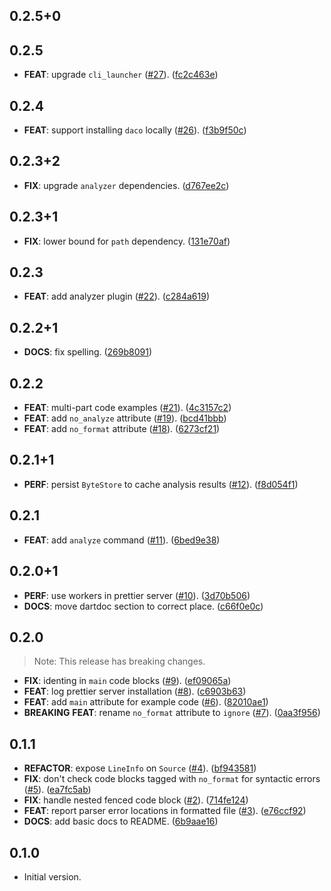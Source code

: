 ## 0.2.5+0

## 0.2.5

 - **FEAT**: upgrade `cli_launcher` ([#27](https://github.com/blaugold/daco/issues/27)). ([fc2c463e](https://github.com/blaugold/daco/commit/fc2c463e336cdacc721da8acecff04341ccb4238))

## 0.2.4

 - **FEAT**: support installing `daco` locally ([#26](https://github.com/blaugold/daco/issues/26)). ([f3b9f50c](https://github.com/blaugold/daco/commit/f3b9f50cdd5f23ecd7c5ed9316e8f5aadb9efd51))

## 0.2.3+2

 - **FIX**: upgrade `analyzer` dependencies. ([d767ee2c](https://github.com/blaugold/daco/commit/d767ee2c0919c501ae15879efd23829a81e1f684))

## 0.2.3+1

 - **FIX**: lower bound for `path` dependency. ([131e70af](https://github.com/blaugold/daco/commit/131e70af028cefae9dec1eccf7b0d147eef662e9))

## 0.2.3

 - **FEAT**: add analyzer plugin ([#22](https://github.com/blaugold/daco/issues/22)). ([c284a619](https://github.com/blaugold/daco/commit/c284a619cba1e35e8423d94f68fa6dca0708723a))

## 0.2.2+1

 - **DOCS**: fix spelling. ([269b8091](https://github.com/blaugold/daco/commit/269b8091e40319a5edc8b5a2877c05420c24223b))

## 0.2.2

 - **FEAT**: multi-part code examples ([#21](https://github.com/blaugold/daco/issues/21)). ([4c3157c2](https://github.com/blaugold/daco/commit/4c3157c2c3bdc1f9f8825fffa0371559a8e76aae))
 - **FEAT**: add `no_analyze` attribute ([#19](https://github.com/blaugold/daco/issues/19)). ([bcd41bbb](https://github.com/blaugold/daco/commit/bcd41bbb7cf22058bceeb332bd2874e7fcfac7ee))
 - **FEAT**: add `no_format` attribute ([#18](https://github.com/blaugold/daco/issues/18)). ([6273cf21](https://github.com/blaugold/daco/commit/6273cf214237a4e119fd329af3e45c7af0fba320))

## 0.2.1+1

 - **PERF**: persist `ByteStore` to cache analysis results ([#12](https://github.com/blaugold/daco/issues/12)). ([f8d054f1](https://github.com/blaugold/daco/commit/f8d054f193b0d95eaf3a36e6981db3ff18efe62d))

## 0.2.1

 - **FEAT**: add `analyze` command ([#11](https://github.com/blaugold/daco/issues/11)). ([6bed9e38](https://github.com/blaugold/daco/commit/6bed9e3898451656062a78313ea0bcc5e5e2f745))

## 0.2.0+1

 - **PERF**: use workers in prettier server ([#10](https://github.com/blaugold/daco/issues/10)). ([3d70b506](https://github.com/blaugold/daco/commit/3d70b50665a5301631fc00e1b01603de1fa07cde))
 - **DOCS**: move dartdoc section to correct place. ([c66f0e0c](https://github.com/blaugold/daco/commit/c66f0e0c72c165911df22c65291d22696ca0508a))

## 0.2.0

> Note: This release has breaking changes.

 - **FIX**: identing in `main` code blocks ([#9](https://github.com/blaugold/daco/issues/9)). ([ef09065a](https://github.com/blaugold/daco/commit/ef09065ae41aa657bcbcdc11882ff242f3047b59))
 - **FEAT**: log prettier server installation ([#8](https://github.com/blaugold/daco/issues/8)). ([c6903b63](https://github.com/blaugold/daco/commit/c6903b636a2adc864974c8046e8f82eed0cce112))
 - **FEAT**: add `main` attribute for example code ([#6](https://github.com/blaugold/daco/issues/6)). ([82010ae1](https://github.com/blaugold/daco/commit/82010ae1e62c515f4f7b1c64ab9f06e603d6fccf))
 - **BREAKING** **FEAT**: rename `no_format` attribute to `ignore` ([#7](https://github.com/blaugold/daco/issues/7)). ([0aa3f956](https://github.com/blaugold/daco/commit/0aa3f95648580387310985ce42f0480d2d869187))

## 0.1.1

 - **REFACTOR**: expose `LineInfo` on `Source` ([#4](https://github.com/blaugold/daco/issues/4)). ([bf943581](https://github.com/blaugold/daco/commit/bf94358147c0bf3e39e338d2f7f3c424a04a8aa6))
 - **FIX**: don't check code blocks tagged with `no_format` for syntactic errors ([#5](https://github.com/blaugold/daco/issues/5)). ([ea7fc5ab](https://github.com/blaugold/daco/commit/ea7fc5aba02c31d17444c2998536de18ea363138))
 - **FIX**: handle nested fenced code block ([#2](https://github.com/blaugold/daco/issues/2)). ([714fe124](https://github.com/blaugold/daco/commit/714fe1244b2536b96f7a64528f6b1a4a73d51d0e))
 - **FEAT**: report parser error locations in formatted file ([#3](https://github.com/blaugold/daco/issues/3)). ([e76ccf92](https://github.com/blaugold/daco/commit/e76ccf921be84408be1e2da91ec68d4f010e3304))
 - **DOCS**: add basic docs to README. ([6b9aae16](https://github.com/blaugold/daco/commit/6b9aae1655b453cf008423b8b15e35615b61b8a3))

## 0.1.0

- Initial version.
